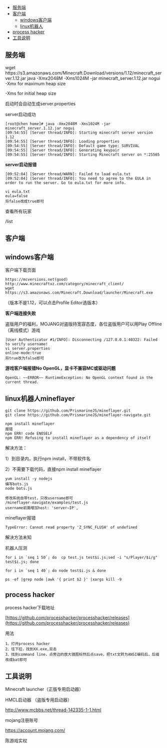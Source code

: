 * [服务端](#1)
* [客户端](#2)
   * [windows客户端](#2.1)
   * [linux机器人](#2.2)
* [process hacker](#3)
* [工具说明](#4)
<h2 id="1">服务端</h2>
    wget https://s3.amazonaws.com/Minecraft.Download/versions/1.12/minecraft_server.1.12.jar
    java -Xmx2048M -Xms1024M -jar minecraft_server.1.12.jar nogui
-Xmx for maximum heap size

-Xms for initial heap size

启动时会自动生成server.properties

server启动成功

    [root@chen home]# java -Xmx2048M -Xms1024M -jar minecraft_server.1.12.jar nogui
    [09:54:55] [Server thread/INFO]: Starting minecraft server version 1.12
    [09:54:55] [Server thread/INFO]: Loading properties
    [09:54:55] [Server thread/INFO]: Default game type: SURVIVAL
    [09:54:55] [Server thread/INFO]: Generating keypair
    [09:54:55] [Server thread/INFO]: Starting Minecraft server on *:25565

**server启动报错**

    [09:52:04] [Server thread/WARN]: Failed to load eula.txt
    [09:52:04] [Server thread/INFO]: You need to agree to the EULA in order to run the server. Go to eula.txt for more info.

    vi eula.txt
    eula=false
    将false改成true即可

查看所有玩家

/list

<h2 id="2">客户端</h2>
<h2 id="2.1">windows客户端</h2>
客户端下载页面

    https://mcversions.net(good)
    http://www.minecraftxz.com/category/minecraft_client/
    wget https://s3.amazonaws.com/Minecraft.Download/launcher/Minecraft.exe
（版本不是1.12，可以点击Profile Editor选版本）


**客户端连接失败**

盗版用户的福利，MOJANG对盗版持宽容态度，各位盗版用户可以用Play Offline（离线模式）游戏

    [User Authenticator #1/INFO]: Disconnecting /127.0.0.1:40322: Failed to verify username!
    vi server.properties
    online-mode:true
    将true改为false即可

**游戏客户端报错No OpenGL，显卡不兼容MC或驱动问题**

    OpenGL: ~~ERROR~~ RuntimeException: No OpenGL context found in the current thread.

<h2 id="2.2">linux机器人mineflayer</h2>

    git clone https://github.com/PrismarineJS/mineflayer.git
    git clone https://github.com/PrismarineJS/mineflayer-navigate.git

    npm install mineflayer
    报错
    npm ERR! code ENOSELF
    npm ERR! Refusing to install mineflayer as a dependency of itself

解决方法：

1）到目录内，执行npm install，不带软件名

2）不需要下载代码，直接npm install mineflayer

    yum install -y nodejs
    编写bots.js
    node bots.js
    
    修改系统自带test，只改username即可
    /mineflayer-navigate/examples/test.js
    username前面增加host: 'server—IP',


mineflayer报错

    TypeError: Cannot read property 'Z_SYNC_FLUSH' of undefined

解决方法未知

机器人压测

    for i in `seq 1 50`; do  cp test.js test$i.js;sed -i "s/Player/$i/g" test$i.js; done

    for i in `seq 1 40`; do node test$i.js & done

    ps -ef |grep node |awk '{ print $2 }' |xargs kill -9


<h2 id="3">process hacker</h2>
process hacker下载地址

[https://github.com/processhacker/processhacker/releases](https://github.com/processhacker/processhacker/releases)

用法

    1、打开process hacker
    2、往下拉，找到XX.exe,双击
    3、找到command line，点旁边的放大镜图标然后点save，把txt文转为ANSI编码后，后缀改成bat即可

    
<h2 id="4">工具说明</h2>
Minecraft launcher（正版专用启动器）

HMCL启动器        （盗版专用启动器）

http://www.mcbbs.net/thread-142335-1-1.html

mojang注册账号

https://account.mojang.com/

陈游戏实权

